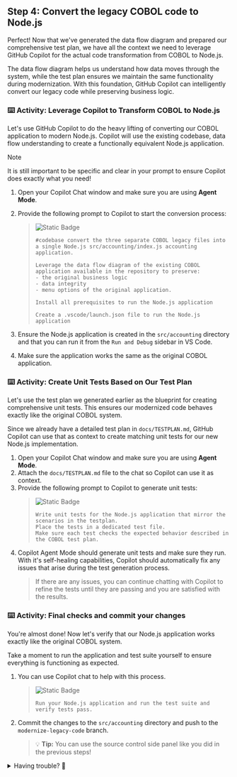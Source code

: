 ## Step 4: Convert the legacy COBOL code to Node.js

Perfect! Now that we've generated the data flow diagram and prepared our comprehensive test plan, we have all the context we need to leverage GitHub Copilot for the actual code transformation from COBOL to Node.js.

The data flow diagram helps us understand how data moves through the system, while the test plan ensures we maintain the same functionality during modernization. With this foundation, GitHub Copilot can intelligently convert our legacy code while preserving business logic.

### ⌨️ Activity: Leverage Copilot to Transform COBOL to Node.js

Let's use GitHub Copilot to do the heavy lifting of converting our COBOL application to modern Node.js. Copilot will use the existing codebase, data flow understanding to create a functionally equivalent Node.js application.

>[!NOTE]
>It is still important to be specific and clear in your prompt to ensure Copilot does exactly what you need!

1. Open your Copilot Chat window and make sure you are using **Agent Mode**.
1. Provide the following prompt to Copilot to start the conversion process:

    > ![Static Badge](https://img.shields.io/badge/-Prompt-text?style=social&logo=github%20copilot)
    >
    > ```prompt
    > #codebase convert the three separate COBOL legacy files into a single Node.js src/accounting/index.js accounting application.
    >
    > Leverage the data flow diagram of the existing COBOL application available in the repository to preserve:
    > - the original business logic
    > - data integrity
    > - menu options of the original application.
    >
    > Install all prerequisites to run the Node.js application
    >
    > Create a .vscode/launch.json file to run the Node.js application
    > ```

1. Ensure the Node.js application is created in the `src/accounting` directory and that you can run it from the `Run and Debug` sidebar in VS Code.
     <!--- TODO add screenshot -->

1. Make sure the application works the same as the original COBOL application.


### ⌨️ Activity: Create Unit Tests Based on Our Test Plan

Let's use the test plan we generated earlier as the blueprint for creating comprehensive unit tests. This ensures our modernized code behaves exactly like the original COBOL system.

Since we already have a detailed test plan in `docs/TESTPLAN.md`, GitHub Copilot can use that as context to create matching unit tests for our new Node.js implementation.

1. Open your Copilot Chat window and make sure you are using **Agent Mode**.
1. Attach the `docs/TESTPLAN.md` file to the chat so Copilot can use it as context.
1. Provide the following prompt to Copilot to generate unit tests:
    > ![Static Badge](https://img.shields.io/badge/-Prompt-text?style=social&logo=github%20copilot)
    >
    > ```prompt
    > Write unit tests for the Node.js application that mirror the scenarios in the testplan.
    > Place the tests in a dedicated test file.
    > Make sure each test checks the expected behavior described in the COBOL test plan.
    > ```
1. Copilot Agent Mode should generate unit tests and make sure they run. With it's self-healing capabilities, Copilot should automatically fix any issues that arise during the test generation process.
   > If there are any issues, you can continue chatting with Copilot to refine the tests until they are passing and you are satisfied with the results.


### ⌨️ Activity: Final checks and commit your changes

You're almost done! Now let's verify that our Node.js application works exactly like the original COBOL system.

Take a moment to run the application and test suite yourself to ensure everything is functioning as expected.

1. You can use Copilot chat to help with this process.

    > ![Static Badge](https://img.shields.io/badge/-Prompt-text?style=social&logo=github%20copilot)
    >
    > ```prompt
    > Run your Node.js application and run the test suite and verify tests pass.
    > ```

1. Commit the changes to the `src/accounting` directory and push to the `modernize-legacy-code` branch.

   > 💡 **Tip:** You can use the source control side panel like you did in the previous steps!


<details>
<summary>Having trouble? 🤷</summary><br/>

If you don't get feedback, here are some things to check:

- Make sure your pushed the `src/accounting/*` changes to the branch `modernize-legacy-code`.

</details>
